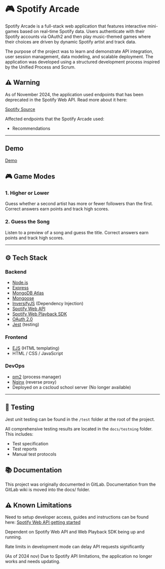 # 🎮  Spotify Arcade

Spotify Arcade is a full-stack web application that features interactive mini-games based on real-time Spotify data. Users authenticate with their Spotify accounts via OAuth2 and then play music-themed games where their choices are driven by dynamic Spotify artist and track data.

The purpose of the project was to learn and demonstrate API integration, user session management, data modeling, and scalable deployment. The application was developed using a structured development process inspired by the Unified Process and Scrum.

## ⚠️ Warning

As of November 2024, the application used endpoints that has been deprecated in the Spotify Web API. Read more about it here:

[Spotify Source](https://developer.spotify.com/blog/2024-11-27-changes-to-the-web-api)

Affected endpoints that the Spotify Arcade used:

- Recommendations

---

## Demo

[Demo](https://youtu.be/jjbUTk7D-O0)

## 🎮 Game Modes

### 1. **Higher or Lower**
Guess whether a second artist has more or fewer followers than the first.  
Correct answers earn points and track high scores.

### 2. **Guess the Song**
Listen to a preview of a song and guess the title.
Correct answers earn points and track high scores.

---

## ⚙️ Tech Stack

### Backend
- [Node.js](https://nodejs.org/)
- [Express](https://expressjs.com/)
- [MongoDB Atlas](https://www.mongodb.com/)
- [Mongoose](https://mongoosejs.com/)
- [InversifyJS](https://inversify.io/) (Dependency Injection)
- [Spotify Web API](https://developer.spotify.com/documentation/web-api)
- [Spotify Web Playback SDK](https://developer.spotify.com/documentation/web-playback-sdk)
- [OAuth 2.0](https://oauth.net/2/)
- [Jest](https://jestjs.io/) (testing)

### Frontend
- [EJS](https://ejs.co/) (HTML templating)
- HTML / CSS / JavaScript

### DevOps
- [pm2](https://pm2.keymetrics.io/) (process manager)
- [Nginx](https://nginx.org/en/) (reverse proxy)
- Deployed on a cscloud school server (No longer available)

---

## 🧪 Testing

Jest unit testing can be found in the `/test` folder at the root of the project.

All comprehensive testing results are located in the `docs/testning` folder. This includes:

- Test specification
- Test reports
- Manual test protocols

## 📚 Documentation

This project was originally documented in GitLab. Documentation from the GitLab wiki is moved into the docs/ folder.

## ⚠️ Known Limitations

Need to setup developer access, guides and instructions can be found here: [Spotify Web API getting started](https://developer.spotify.com/documentation/web-api/tutorials/getting-started)

Dependent on Spotify Web API and Web Playback SDK being up and running.

Rate limits in development mode can delay API requests significantly

(As of 2024 nov) Due to Spotify API limitations, the application no longer works and needs updating.